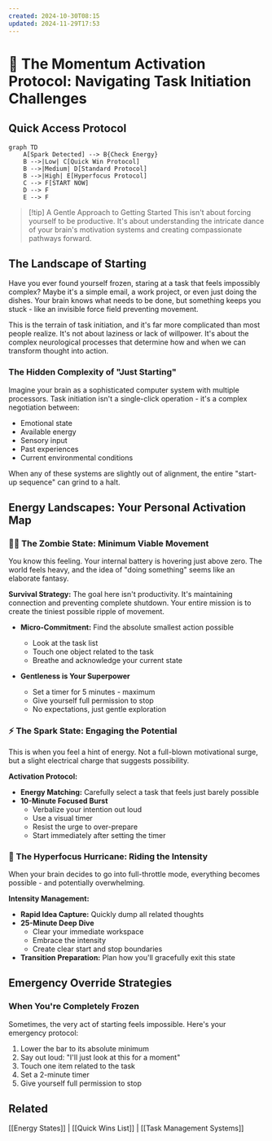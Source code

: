 ```yaml
---
created: 2024-10-30T08:15
updated: 2024-11-29T17:53
---
```


# 🚨 The Momentum Activation Protocol: Navigating Task Initiation Challenges

## Quick Access Protocol
```mermaid
graph TD
    A[Spark Detected] --> B{Check Energy}
    B -->|Low| C[Quick Win Protocol]
    B -->|Medium| D[Standard Protocol]
    B -->|High| E[Hyperfocus Protocol]
    C --> F[START NOW]
    D --> F
    E --> F
```

> [!tip] A Gentle Approach to Getting Started
> This isn't about forcing yourself to be productive. It's about understanding the intricate dance of your brain's motivation systems and creating compassionate pathways forward.

## The Landscape of Starting

Have you ever found yourself frozen, staring at a task that feels impossibly complex? Maybe it's a simple email, a work project, or even just doing the dishes. Your brain knows what needs to be done, but something keeps you stuck - like an invisible force field preventing movement.

This is the terrain of task initiation, and it's far more complicated than most people realize. It's not about laziness or lack of willpower. It's about the complex neurological processes that determine how and when we can transform thought into action.

### The Hidden Complexity of "Just Starting"

Imagine your brain as a sophisticated computer system with multiple processors. Task initiation isn't a single-click operation - it's a complex negotiation between:
- Emotional state
- Available energy
- Sensory input
- Past experiences
- Current environmental conditions

When any of these systems are slightly out of alignment, the entire "start-up sequence" can grind to a halt.

## Energy Landscapes: Your Personal Activation Map

### 🧟‍♂️ The Zombie State: Minimum Viable Movement

You know this feeling. Your internal battery is hovering just above zero. The world feels heavy, and the idea of "doing something" seems like an elaborate fantasy.

**Survival Strategy:**
The goal here isn't productivity. It's maintaining connection and preventing complete shutdown. Your entire mission is to create the tiniest possible ripple of movement.

- **Micro-Commitment:** Find the absolute smallest action possible
  * Look at the task list
  * Touch one object related to the task
  * Breathe and acknowledge your current state

- **Gentleness is Your Superpower**
  * Set a timer for 5 minutes - maximum
  * Give yourself full permission to stop
  * No expectations, just gentle exploration

### ⚡ The Spark State: Engaging the Potential

This is when you feel a hint of energy. Not a full-blown motivational surge, but a slight electrical charge that suggests possibility.

**Activation Protocol:**
- **Energy Matching:** Carefully select a task that feels just barely possible
- **10-Minute Focused Burst**
  * Verbalize your intention out loud
  * Use a visual timer
  * Resist the urge to over-prepare
  * Start immediately after setting the timer

### 🚀 The Hyperfocus Hurricane: Riding the Intensity

When your brain decides to go into full-throttle mode, everything becomes possible - and potentially overwhelming.

**Intensity Management:**
- **Rapid Idea Capture:** Quickly dump all related thoughts
- **25-Minute Deep Dive**
  * Clear your immediate workspace
  * Embrace the intensity
  * Create clear start and stop boundaries
- **Transition Preparation:** Plan how you'll gracefully exit this state

## Emergency Override Strategies

### When You're Completely Frozen
Sometimes, the very act of starting feels impossible. Here's your emergency protocol:

1. Lower the bar to its absolute minimum
2. Say out loud: "I'll just look at this for a moment"
3. Touch one item related to the task
4. Set a 2-minute timer
5. Give yourself full permission to stop
## Related
[[Energy States]] | [[Quick Wins List]] | [[Task Management Systems]]
